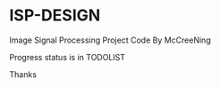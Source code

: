 # ISP-DESIGN
Image Signal Processing Project Code By McCreeNing

Progress status is in TODOLIST

Thanks
